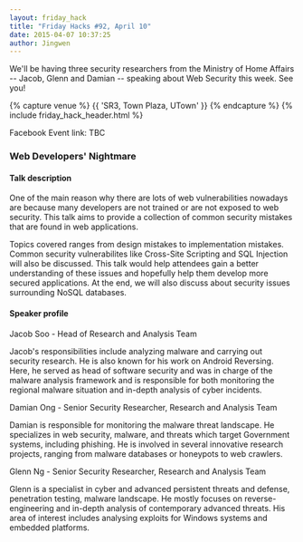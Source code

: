 ```yaml
---
layout: friday_hack
title: "Friday Hacks #92, April 10"
date: 2015-04-07 10:37:25
author: Jingwen
---
```


We'll be having three security researchers from the Ministry of Home Affairs --
Jacob, Glenn and Damian -- speaking about Web Security this week. See you!

{% capture venue %}
    {{ 'SR3, Town Plaza, UTown' }}
{% endcapture %}
{% include friday_hack_header.html %}

Facebook Event link: TBC

### Web Developers' Nightmare
 
#### Talk description

One of the main reason why there are lots of web vulnerabilities nowadays are because many developers are not trained or are not exposed to web security.  This talk aims to provide a collection of common security mistakes that are found in web applications.  

Topics covered ranges from design mistakes to implementation mistakes. Common security vulnerabilites like Cross-Site Scripting and SQL Injection will also be discussed. This talk would help attendees gain a better understanding of these issues and hopefully help them develop more secured applications. At the end, we will also discuss about security issues surrounding NoSQL databases.  

#### Speaker profile

Jacob Soo - Head of Research and Analysis Team

Jacob's responsibilities include analyzing malware and carrying out security research. He is also known for his work on Android Reversing. Here, he served as head of software security and was in charge of the malware analysis framework and is responsible for both monitoring the regional malware situation and in-depth analysis of cyber incidents.

Damian Ong - Senior Security Researcher, Research and Analysis Team

Damian is responsible for monitoring the malware threat landscape. He specializes in web security, malware, and threats which target Government systems, including phishing. He is involved in several innovative research projects, ranging from malware databases or honeypots to web crawlers.

Glenn Ng - Senior Security Researcher, Research and Analysis Team

Glenn is a specialist in cyber and advanced persistent threats and defense, penetration testing, malware landscape. He mostly focuses on reverse-engineering and in-depth analysis of contemporary advanced threats. His area of interest includes analysing exploits for Windows systems and embedded platforms.
